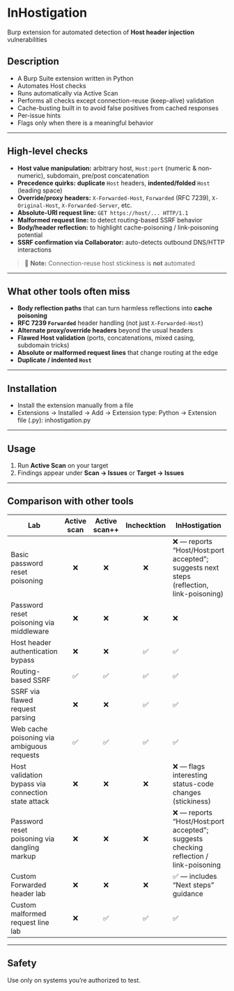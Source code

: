 # InHostigation
Burp extension for automated detection of **Host header injection** vulnerabilities

## Description
- A Burp Suite extension written in Python
- Automates Host checks
- Runs automatically via Active Scan
- Performs all checks except connection-reuse (keep-alive) validation
- Cache-busting built in to avoid false positives from cached responses
- Per-issue hints
- Flags only when there is a meaningful behavior

---

## High-level checks
- **Host value manipulation:** arbitrary host, `Host:port` (numeric & non-numeric), subdomain, pre/post concatenation  
- **Precedence quirks:** **duplicate** `Host` headers, **indented/folded** `Host` (leading space)  
- **Override/proxy headers:** `X-Forwarded-Host`, `Forwarded` (RFC 7239), `X-Original-Host`, `X-Forwarded-Server`, etc.  
- **Absolute-URI request line:** `GET https://host/... HTTP/1.1` 
- **Malformed request line:** to detect routing-based SSRF behavior  
- **Body/header reflection:** to highlight cache-poisoning / link-poisoning potential
- **SSRF confirmation via Collaborator:** auto-detects outbound DNS/HTTP interactions

> 📝 **Note:** Connection-reuse host stickiness is **not** automated

---

## What other tools often miss
- **Body reflection paths** that can turn harmless reflections into **cache poisoning**
- **RFC 7239 `Forwarded`** header handling (not just `X-Forwarded-Host`)
- **Alternate proxy/override headers** beyond the usual headers
- **Flawed Host validation** (ports, concatenations, mixed casing, subdomain tricks)
- **Absolute or malformed request lines** that change routing at the edge
- **Duplicate / indented `Host`**

---

## Installation
- Install the extension manually from a file
- Extensions → Installed → Add → Extension type: Python → Extension file (.py): inhostigation.py

---

## Usage
1) Run **Active Scan** on your target
2) Findings appear under **Scan → Issues** or **Target → Issues**

---

## Comparison with other tools

| Lab | Active scan | Active scan++ | Inchecktion | InHostigation |
|---|:---:|:---:|:---:|---|
| Basic password reset poisoning | ❌ | ❌ | ❌ | ❌ — reports “Host/Host:port accepted”; suggests next steps (reflection, link-poisoning) |
| Password reset poisoning via middleware | ❌ | ❌ | ❌ | ❌ |
| Host header authentication bypass | ❌ | ❌ | ✅ | ✅ |
| Routing-based SSRF | ✅ | ✅ | ✅ | ✅ |
| SSRF via flawed request parsing | ❌ | ❌ | ✅ | ✅ |
| Web cache poisoning via ambiguous requests | ✅ | ✅ | ✅ | ✅ |
| Host validation bypass via connection state attack | ❌ | ❌ | ❌ | ❌ — flags interesting status-code changes (stickiness) |
| Password reset poisoning via dangling markup | ❌ | ❌ | ❌ | ❌ — reports “Host/Host:port accepted”; suggests checking reflection / link-poisoning |
| Custom Forwarded header lab | ❌ | ❌ | ❌ | ✅ — includes “Next steps” guidance |
| Custom malformed request line lab | ❌ | ✅ | ✅ | ✅ |

---

## Safety
Use only on systems you’re authorized to test.


